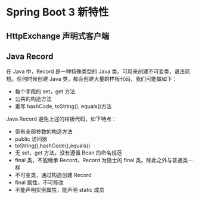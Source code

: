 # Spring Boot 3 新特性

## HttpExchange 声明式客户端

## Java Record
在 Java 中，Record 是一种特殊类型的 Java 类。可用来创建不可变类，语法简短。任何时候创建 Java 类，都会创建大量的样板代码，我们可能做如下：
- 每个字段的 set，get 方法
- 公共的构造方法
- 重写 hashCode, toString(), equals()方法

Java Record 避免上述的样板代码，如下特点：
- 带有全部参数的构造方法
- public 访问器
- toString(),hashCode(),equals()
- 无 set，get 方法。没有遵循 Bean 的命名规范
- final 类，不能继承 Record，Record 为隐士的 final 类。除此之外与普通类一样
- 不可变类，通过构造创建 Record
- final 属性，不可修改
- 不能声明实例属性，能声明 static 成员
